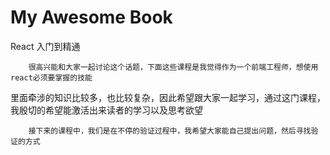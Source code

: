 # My Awesome Book

React 入门到精通

        很高兴能和大家一起讨论这个话题，下面这些课程是我觉得作为一个前端工程师，想使用react必须要掌握的技能

里面牵涉的知识比较多，也比较复杂，因此希望跟大家一起学习，通过这门课程，我殷切的希望能激活出来读者的学习以及思考欲望

        接下来的课程中，我们是在不停的验证过程中，我希望大家能自己提出问题，然后寻找验证的方式



